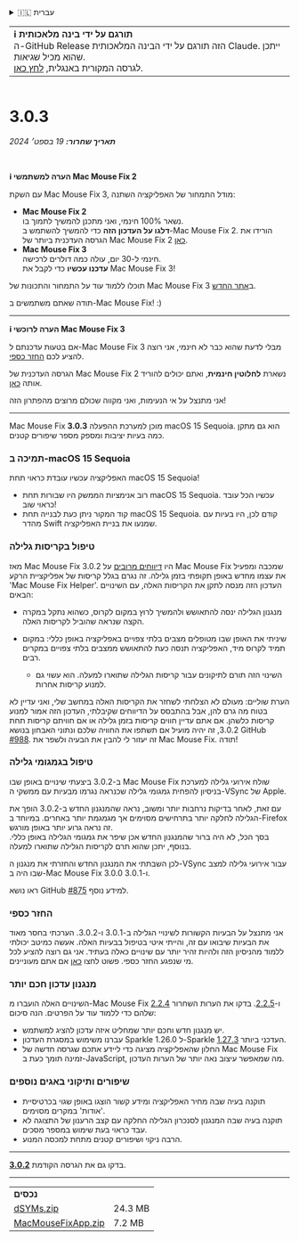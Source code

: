 <details>
<summary>🇮🇱 עברית</summary>

[🇬🇧 English (GitHub Release)](https://github.com/noah-nuebling/mac-mouse-fix/releases/tag/3.0.3)\
[🇦🇩 Català](https://redirect.macmousefix.com/?target=mmf-release&tag=3.0.3&locale=ca)\
[🇩🇪 Deutsch](https://redirect.macmousefix.com/?target=mmf-release&tag=3.0.3&locale=de)\
[🇪🇸 Español](https://redirect.macmousefix.com/?target=mmf-release&tag=3.0.3&locale=es)\
[🇫🇷 Français](https://redirect.macmousefix.com/?target=mmf-release&tag=3.0.3&locale=fr)\
[🇮🇩 Indonesia](https://redirect.macmousefix.com/?target=mmf-release&tag=3.0.3&locale=id)\
[🇮🇹 Italiano](https://redirect.macmousefix.com/?target=mmf-release&tag=3.0.3&locale=it)\
[🇭🇺 Magyar](https://redirect.macmousefix.com/?target=mmf-release&tag=3.0.3&locale=hu)\
[🇳🇱 Nederlands](https://redirect.macmousefix.com/?target=mmf-release&tag=3.0.3&locale=nl)\
[🇵🇱 Polski](https://redirect.macmousefix.com/?target=mmf-release&tag=3.0.3&locale=pl)\
[🇧🇷 Português (Brasil)](https://redirect.macmousefix.com/?target=mmf-release&tag=3.0.3&locale=pt-BR)\
[🇵🇹 Português (Portugal)](https://redirect.macmousefix.com/?target=mmf-release&tag=3.0.3&locale=pt-PT)\
[🇷🇴 Română](https://redirect.macmousefix.com/?target=mmf-release&tag=3.0.3&locale=ro)\
[🇸🇪 Svenska](https://redirect.macmousefix.com/?target=mmf-release&tag=3.0.3&locale=sv)\
[🇻🇳 Tiếng Việt](https://redirect.macmousefix.com/?target=mmf-release&tag=3.0.3&locale=vi)\
[🇹🇷 Türkçe](https://redirect.macmousefix.com/?target=mmf-release&tag=3.0.3&locale=tr)\
[🇨🇿 Čeština](https://redirect.macmousefix.com/?target=mmf-release&tag=3.0.3&locale=cs)\
[🇬🇷 Ελληνικά](https://redirect.macmousefix.com/?target=mmf-release&tag=3.0.3&locale=el)\
[🇷🇺 Русский](https://redirect.macmousefix.com/?target=mmf-release&tag=3.0.3&locale=ru)\
[🇺🇦 Українська](https://redirect.macmousefix.com/?target=mmf-release&tag=3.0.3&locale=uk)\
**🇮🇱 עברית**\
[🇸🇦 العربية](https://redirect.macmousefix.com/?target=mmf-release&tag=3.0.3&locale=ar)\
[🇮🇳 हिन्दी](https://redirect.macmousefix.com/?target=mmf-release&tag=3.0.3&locale=hi)\
[🇹🇭 ไทย](https://redirect.macmousefix.com/?target=mmf-release&tag=3.0.3&locale=th)\
[🇨🇳 中文 (简体)](https://redirect.macmousefix.com/?target=mmf-release&tag=3.0.3&locale=zh-Hans)\
[🇨🇳 中文 (繁體)](https://redirect.macmousefix.com/?target=mmf-release&tag=3.0.3&locale=zh-Hant)\
[🇭🇰 中文（香港)](https://redirect.macmousefix.com/?target=mmf-release&tag=3.0.3&locale=zh-HK)\
[🇯🇵 日本語](https://redirect.macmousefix.com/?target=mmf-release&tag=3.0.3&locale=ja)\
[🇰🇷 한국어](https://redirect.macmousefix.com/?target=mmf-release&tag=3.0.3&locale=ko)\
[Help translate Mac Mouse Fix to different languages!](https://github.com/noah-nuebling/mac-mouse-fix/discussions/731)
</details>
<table align=><td>
<b>ℹ️ תורגם על ידי בינה מלאכותית</b><br>
ה-GitHub Release הזה תורגם על ידי הבינה המלאכותית Claude. ייתכן שהוא מכיל שגיאות.<br>
לגרסה המקורית באנגלית, <a href="https://github.com/noah-nuebling/mac-mouse-fix/releases/tag/3.0.3">לחץ כאן</a>.
</td></table>

<table></table>

# 3.0.3
***תאריך שחרור:** 19 בספט׳ 2024*

<br>

**ℹ️ הערה למשתמשי Mac Mouse Fix 2**

עם השקת Mac Mouse Fix 3, מודל התמחור של האפליקציה השתנה:

- **Mac Mouse Fix 2**\
נשאר 100% חינמי, ואני מתכנן להמשיך לתמוך בו.\
**דלגו על העדכון הזה** כדי להמשיך להשתמש ב-Mac Mouse Fix 2. הורידו את הגרסה העדכנית ביותר של Mac Mouse Fix 2 [כאן](https://redirect.macmousefix.com/?target=mmf2-latest&locale=he).
- **Mac Mouse Fix 3**\
חינמי ל-30 יום, עולה כמה דולרים לרכישה.\
**עדכנו עכשיו** כדי לקבל את Mac Mouse Fix 3!

תוכלו ללמוד עוד על התמחור והתכונות של Mac Mouse Fix 3 ב[אתר החדש](https://macmousefix.com/).

תודה שאתם משתמשים ב-Mac Mouse Fix! :)

---

**ℹ️ הערה לרוכשי Mac Mouse Fix 3**

אם בטעות עדכנתם ל-Mac Mouse Fix 3 מבלי לדעת שהוא כבר לא חינמי, אני רוצה להציע לכם [החזר כספי](https://redirect.macmousefix.com/?target=mmf-apply-for-refund&locale=he).

הגרסה העדכנית של Mac Mouse Fix 2 נשארת **לחלוטין חינמית**, ואתם יכולים להוריד אותה [כאן](https://redirect.macmousefix.com/?target=mmf2-latest&locale=he).

אני מתנצל על אי הנעימות, ואני מקווה שכולם מרוצים מהפתרון הזה!

---

Mac Mouse Fix **3.0.3** מוכן למערכת ההפעלה macOS 15 Sequoia. הוא גם מתקן כמה בעיות יציבות ומספק מספר שיפורים קטנים.

### תמיכה ב-macOS 15 Sequoia

האפליקציה עכשיו עובדת כראוי תחת macOS 15 Sequoia!

- רוב אנימציות הממשק היו שבורות תחת macOS 15 Sequoia. עכשיו הכל עובד כראוי שוב!
- קוד המקור ניתן כעת לבנייה תחת macOS 15 Sequoia. קודם לכן, היו בעיות עם מהדר Swift שמנעו את בניית האפליקציה.

### טיפול בקריסות גלילה

מאז Mac Mouse Fix 3.0.2 היו [דיווחים מרובים](https://github.com/noah-nuebling/mac-mouse-fix/issues/988) על Mac Mouse Fix שמכבה ומפעיל את עצמו מחדש באופן תקופתי בזמן גלילה. זה נגרם בגלל קריסות של אפליקציית הרקע 'Mac Mouse Fix Helper'. העדכון הזה מנסה לתקן את הקריסות האלה, עם השינויים הבאים:

- מנגנון הגלילה ינסה להתאושש ולהמשיך לרוץ במקום לקרוס, כשהוא נתקל במקרה הקצה שנראה שהוביל לקריסות האלה.
- שיניתי את האופן שבו מטופלים מצבים בלתי צפויים באפליקציה באופן כללי: במקום תמיד לקרוס מיד, האפליקציה תנסה כעת להתאושש ממצבים בלתי צפויים במקרים רבים.

    - השינוי הזה תורם לתיקונים עבור קריסות הגלילה שתוארו למעלה. הוא עשוי גם למנוע קריסות אחרות.

הערת שוליים: מעולם לא הצלחתי לשחזר את הקריסות האלה במחשב שלי, ואני עדיין לא בטוח מה גרם להן, אבל בהתבסס על הדיווחים שקיבלתי, העדכון הזה אמור למנוע קריסות כלשהן. אם אתם עדיין חווים קריסות בזמן גלילה או אם חוויתם קריסות תחת 3.0.2, זה יהיה מועיל אם תשתפו את החוויה שלכם ונתוני האבחון בנושא GitHub [#988](https://github.com/noah-nuebling/mac-mouse-fix/issues/988). זה יעזור לי להבין את הבעיה ולשפר את Mac Mouse Fix. תודה!

### טיפול בגמגומי גלילה

ב-3.0.2 ביצעתי שינויים באופן שבו Mac Mouse Fix שולח אירועי גלילה למערכת בניסיון להפחית גמגומי גלילה שכנראה נגרמו מבעיות עם ממשקי ה-VSync של Apple.

עם זאת, לאחר בדיקות נרחבות יותר ומשוב, נראה שהמנגנון החדש ב-3.0.2 הופך את הגלילה לחלקה יותר בתרחישים מסוימים אך מגמגמת יותר באחרים. במיוחד ב-Firefox זה נראה גרוע יותר באופן מורגש.\
בסך הכל, לא היה ברור שהמנגנון החדש אכן שיפר את גמגומי הגלילה באופן כללי. בנוסף, יתכן שהוא תרם לקריסות הגלילה שתוארו למעלה.

לכן השבתתי את המנגנון החדש והחזרתי את מנגנון ה-VSync עבור אירועי גלילה למצב שבו היה ב-Mac Mouse Fix 3.0.0 ו-3.0.1.

ראו נושא GitHub [#875](https://github.com/noah-nuebling/mac-mouse-fix/issues/875) למידע נוסף.

### החזר כספי

אני מתנצל על הבעיות הקשורות לשינויי הגלילה ב-3.0.1 ו-3.0.2. הערכתי בחסר מאוד את הבעיות שיבואו עם זה, והייתי איטי בטיפול בבעיות האלה. אעשה כמיטב יכולתי ללמוד מהניסיון הזה ולהיות זהיר יותר עם שינויים כאלה בעתיד. אני גם רוצה להציע לכל מי שנפגע החזר כספי. פשוט לחצו [כאן](https://redirect.macmousefix.com/?target=mmf-apply-for-refund&locale=he) אם אתם מעוניינים.

### מנגנון עדכון חכם יותר

השינויים האלה הועברו מ-Mac Mouse Fix [2.2.4](https://redirect.macmousefix.com/?target=mmf-release&tag=2.2.4&locale=he) ו-[2.2.5](https://redirect.macmousefix.com/?target=mmf-release&tag=2.2.5&locale=he). בדקו את הערות השחרור שלהם כדי ללמוד עוד על הפרטים. הנה סיכום:

- יש מנגנון חדש וחכם יותר שמחליט איזה עדכון להציג למשתמש.
- עברנו משימוש במסגרת העדכון Sparkle 1.26.0 ל-Sparkle העדכני ביותר [1.27.3](https://github.com/sparkle-project/Sparkle/releases/tag/1.27.3).
- החלון שהאפליקציה מציגה כדי ליידע אתכם שגרסה חדשה של Mac Mouse Fix זמינה תומך כעת ב-JavaScript, מה שמאפשר עיצוב נאה יותר של הערות העדכון.

### שיפורים ותיקוני באגים נוספים

- תוקנה בעיה שבה מחיר האפליקציה ומידע קשור הוצגו באופן שגוי בכרטיסיית 'אודות' במקרים מסוימים.
- תוקנה בעיה שבה המנגנון לסנכרון הגלילה החלקה עם קצב הרענון של התצוגה לא עבד כראוי בעת שימוש במספר מסכים.
- הרבה ניקוי ושיפורים קטנים מתחת למכסה המנוע.

---

בדקו גם את הגרסה הקודמת [**3.0.2**](https://redirect.macmousefix.com/?target=mmf-release&tag=3.0.2&locale=he).

---

<table align="start">
<tr>
    <td colspan=2>
        <b>נכסים</b>
    </td>
</tr>
<tr>
    <td><a href="https://github.com/noah-nuebling/mac-mouse-fix/releases/download/3.0.3/dSYMs.zip">dSYMs.zip</a></td>
    <td>24.3 MB</td>
</tr>
<tr>
    <td><a href="https://github.com/noah-nuebling/mac-mouse-fix/releases/download/3.0.3/MacMouseFixApp.zip">MacMouseFixApp.zip</a></td>
    <td>7.2 MB</td>
</tr>
</table>